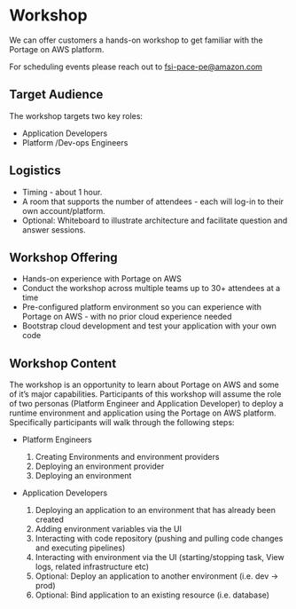 # Workshop

We can offer customers a hands-on workshop to get familiar with the Portage on AWS platform.

For scheduling events please reach out to fsi-pace-pe@amazon.com

## Target Audience
The workshop targets two key roles:

* Application Developers
* Platform /Dev-ops Engineers

## Logistics

* Timing - about 1 hour.
* A room that supports the number of attendees - each will log-in to their own account/platform.
* Optional: Whiteboard to illustrate architecture and facilitate question and answer sessions.

## Workshop Offering

* Hands-on experience with Portage on AWS
* Conduct the workshop across multiple teams up to 30+ attendees at a time
* Pre-configured platform environment so you can experience with Portage on AWS - with no prior cloud experience needed
* Bootstrap cloud development and test your application with your own code

## Workshop Content

The workshop is an opportunity to learn about Portage on AWS and some of it’s major capabilities. Participants of this workshop will assume the role of two personas (Platform Engineer and Application Developer) to deploy a runtime environment and application using the Portage on AWS platform. Specifically participants will walk through the following steps:


* Platform Engineers
    1. Creating Environments and environment providers 
    2. Deploying an environment provider
    3. Deploying an environment


* Application Developers
    1. Deploying an application to an environment that has already been created
    2. Adding environment variables via the UI
    3. Interacting with code repository (pushing and pulling code changes and executing pipelines)
    4. Interacting with environment via the UI (starting/stopping task, View logs, related infrastructure etc)
    5. Optional: Deploy an application to another environment (i.e. dev → prod)
    6. Optional: Bind application to an existing resource (i.e. database)

